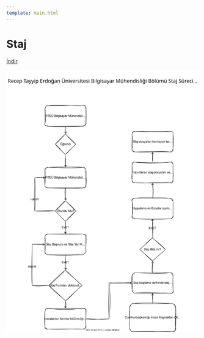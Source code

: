 ```yaml
---
template: main.html
---
```


# Staj

[İndir](assets/internship-flowchart.drawio.pdf)

![](assets/internship-flowchart.drawio.svg)
